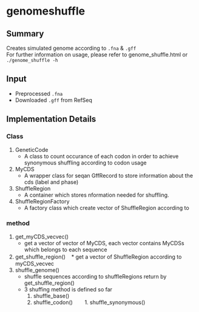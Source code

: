 # genomeshuffle

## Summary
Creates simulated genome according to `.fna` & `.gff`  
For further information on usage, please refer to genome_shuffle.html or `./genome_shuffle -h`

## Input
* Preprocessed `.fna`
* Downloaded `.gff` from RefSeq

## Implementation Details

### Class
1. GeneticCode
    * A class to count occurance of each codon in order to achieve synonymous shuffling according to codon usage
1. MyCDS
    * A wrapper class for seqan GffRecord to store information about the cds (label and phase)
1. ShuffleRegion
    * A container which stores nformation needed for shuffling.
1. ShuffleRegionFactory
    * A factory class which create vector of ShuffleRegion according to 

### method
1. get_myCDS_vecvec()
   * get a vector of vector of MyCDS, each vector contains MyCDSs which belongs to each sequence
1. get_shuffle_region()
    * get a vector of ShuffleRegion according to　myCDS_vecvec
1. shuffle_genome()
    * shuffle sequences according to shuffleRegions return by get_shuffle_region()
    * 3 shuffing method is defined so far
        1. shuffle_base()
        1. shuffle_codon()
        1. shuffle_synonymous()
